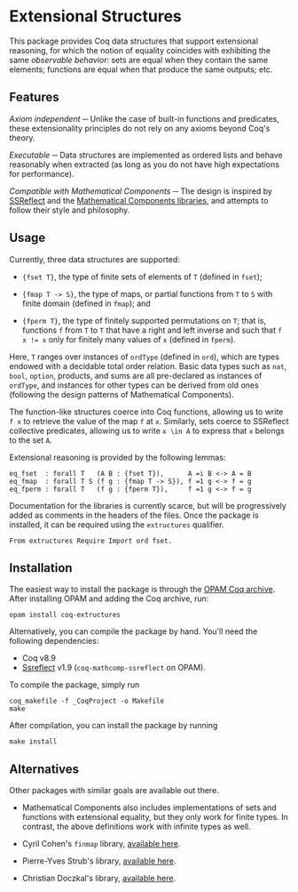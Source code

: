 # Extensional Structures

This package provides Coq data structures that support extensional reasoning,
for which the notion of equality coincides with exhibiting the same _observable
behavior_: sets are equal when they contain the same elements; functions are
equal when that produce the same outputs; etc.

## Features

*Axiom independent* ─ Unlike the case of built-in functions and predicates,
these extensionality principles do not rely on any axioms beyond Coq's theory.

*Executable* ─ Data structures are implemented as ordered lists and behave
reasonably when extracted (as long as you do not have high expectations for
performance).

*Compatible with Mathematical Components* ─ The design is inspired by
[SSReflect][1] and the [Mathematical Components libraries][2], and attempts to
follow their style and philosophy.

## Usage

Currently, three data structures are supported:

- `{fset T}`, the type of finite sets of elements of `T` (defined in `fset`);

- `{fmap T -> S}`, the type of maps, or partial functions from `T` to `S` with
  finite domain (defined in `fmap`); and

- `{fperm T}`, the type of finitely supported permutations on `T`; that is,
  functions `f` from `T` to `T` that have a right and left inverse and such that
  `f x != x` only for finitely many values of `x` (defined in `fperm`).

Here, `T` ranges over instances of `ordType` (defined in `ord`), which are types
endowed with a decidable total order relation.  Basic data types such as `nat`,
`bool`, `option`, products, and sums are all pre-declared as instances of
`ordType`, and instances for other types can be derived from old ones (following
the design patterns of Mathematical Components).

The function-like structures coerce into Coq functions, allowing us to write
`f x` to retrieve the value of the map `f` at `x`.  Similarly, sets coerce to
SSReflect collective predicates, allowing us to write `x \in A` to express that
`x` belongs to the set `A`.

Extensional reasoning is provided by the following lemmas:

    eq_fset  : forall T   (A B : {fset T}),      A =i B <-> A = B
    eq_fmap  : forall T S (f g : {fmap T -> S}), f =1 g <-> f = g
    eq_fperm : forall T   (f g : {fperm T}),     f =1 g <-> f = g

Documentation for the libraries is currently scarce, but will be progressively
added as comments in the headers of the files.  Once the package is installed,
it can be required using the `extructures` qualifier.

    From extructures Require Import ord fset.

## Installation

The easiest way to install the package is through the [OPAM Coq archive][3].
After installing OPAM and adding the Coq archive, run:

    opam install coq-extructures

Alternatively, you can compile the package by hand.  You'll need the following
dependencies:

- Coq v8.9
- [Ssreflect][2] v1.9 (`coq-mathcomp-ssreflect` on OPAM).

To compile the package, simply run

    coq_makefile -f _CoqProject -o Makefile
    make

After compilation, you can install the package by running

    make install

## Alternatives

Other packages with similar goals are available out there.

- Mathematical Components also includes implementations of sets and functions
  with extensional equality, but they only work for finite types.  In contrast,
  the above definitions work with infinite types as well.

- Cyril Cohen's `finmap` library, [available here][4].

- Pierre-Yves Strub's library, [available here][5].

- Christian Doczkal's library, [available here][6].

  [1]: https://coq.inria.fr/distrib/current/refman/ssreflect.html
  [2]: https://github.com/math-comp/math-comp
  [3]: https://github.com/coq/opam-coq-archive
  [4]: https://github.com/math-comp/finmap
  [5]: https://github.com/strub/ssrmisc/blob/master/fset.v
  [6]: https://www.ps.uni-saarland.de/formalizations/fset/html/libs.fset.html
